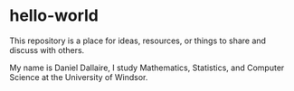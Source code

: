 # hello-world
This repository is a place for ideas, resources, or things to share and discuss with others.

My name is Daniel Dallaire, I study Mathematics, Statistics, and Computer Science at the University of Windsor.
